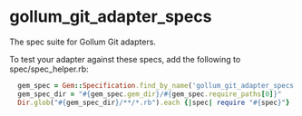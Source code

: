 gollum_git_adapter_specs
========================

The spec suite for Gollum Git adapters.

To test your adapter against these specs, add the following to spec/spec_helper.rb:

```ruby
  gem_spec = Gem::Specification.find_by_name('gollum_git_adapter_specs')  
  gem_spec_dir = "#{gem_spec.gem_dir}/#{gem_spec.require_paths[0]}"  
  Dir.glob("#{gem_spec_dir}/**/*.rb").each {|spec| require "#{spec}"}  
```